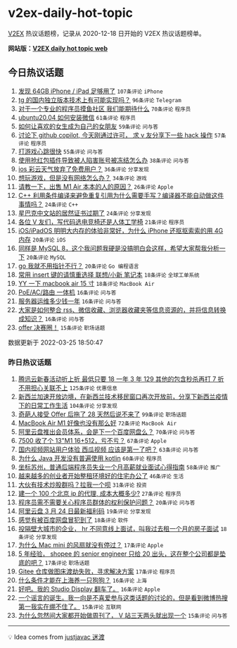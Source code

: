 # v2ex-daily-hot-topic

[V2EX](https://www.v2ex.com/) 热议话题榜，记录从 2020-12-18 日开始的 V2EX 热议话题榜单。

**网站版：[V2EX daily hot topic web](https://boojack.github.io/v2ex-daily-hot-topic-web/)**

## 今日热议话题

<!-- TODAY BEGIN -->

1. [发现 64GB iPhone / iPad 足够用了](https://www.v2ex.com/t/842826) `107条评论` `iPhone`
1. [tg 的国内独立版本技术上有可能实现吗？](https://www.v2ex.com/t/842799) `96条评论` `Telegram`
1. [对于一个专业的程序员摸鱼社区 我们能期待什么](https://www.v2ex.com/t/842802) `70条评论` `程序员`
1. [ubuntu20.04 如何安装微信](https://www.v2ex.com/t/842818) `61条评论` `程序员`
1. [如何让喜欢的女生成为自己的女朋友](https://www.v2ex.com/t/842877) `59条评论` `问与答`
1. [讨论下 github copilot, 今天刚通过许可， 求 v 友分享下一些 hack 操作](https://www.v2ex.com/t/842780) `57条评论` `程序员`
1. [打游戏心跳很快](https://www.v2ex.com/t/842861) `55条评论` `问与答`
1. [使用抢红包插件导致被人陷害账号被冻结怎么办](https://www.v2ex.com/t/842867) `38条评论` `问与答`
1. [ios 彩云天气放弃了免费用户？](https://www.v2ex.com/t/842823) `36条评论` `分享发现`
1. [想玩游戏，但是没有网络怎么办？](https://www.v2ex.com/t/842759) `34条评论` `游戏`
1. [请教一下，出售 M1 Air 本本的人的原因？](https://www.v2ex.com/t/842841) `26条评论` `Apple`
1. [C++ 利用条件编译来避免重复引用为什么需要手写？编译器不能自动做这件事情吗？](https://www.v2ex.com/t/842838) `24条评论` `C++`
1. [星巴克中文站的居然证书过期了](https://www.v2ex.com/t/842785) `24条评论` `分享发现`
1. [各位 V 友们，写代码选电竞椅还是人体工学椅](https://www.v2ex.com/t/842927) `21条评论` `程序员`
1. [iOS/iPadOS 明明大内存的体验非常好，为什么 iPhone 还抠抠索索的用 4G 内存](https://www.v2ex.com/t/842898) `20条评论` `iOS`
1. [同样是 MySQL 8，这个我问题我硬是没搞明白会这样，希望大家帮我分析一下](https://www.v2ex.com/t/842853) `20条评论` `MySQL`
1. [go 我就不用指针不行？](https://www.v2ex.com/t/842797) `20条评论` `Go 编程语言`
1. [常用 insert 键的请慎重选择 联想/小新 笔记本](https://www.v2ex.com/t/842808) `18条评论` `全球工单系统`
1. [YY 一下 macbook air 15 寸](https://www.v2ex.com/t/842770) `18条评论` `MacBook Air`
1. [PoE/AC/路由 一体机](https://www.v2ex.com/t/842886) `16条评论` `问与答`
1. [服务器运维多少钱一年](https://www.v2ex.com/t/842807) `16条评论` `问与答`
1. [大家是如何整合 rss、微信收藏、浏览器收藏夹等信息资源的，并将信息转换成知识？](https://www.v2ex.com/t/842758) `16条评论` `问与答`
1. [offer 决赛圈！](https://www.v2ex.com/t/842869) `15条评论` `职场话题`

数据更新于 2022-03-25 18:50:47

<!-- TODAY END -->

### 昨日热议话题

<!-- YESTERDAY BEGIN -->

1. [腾讯云新春活动折上折 最低只要 18 一年 3 年 129 其他的包含秒杀再打 7 折 不用担心关联不上](https://www.v2ex.com/t/842601) `125条评论` `优惠信息`
1. [新西兰加速开放边境，在新西兰技术移民窗口再次开放前，分享下新西兰疫情下的日常工作生活](https://www.v2ex.com/t/842543) `104条评论` `分享发现`
1. [奇葩人接受 Offer 后拖了 28 天然后说不来了](https://www.v2ex.com/t/842711) `99条评论` `职场话题`
1. [MacBook Air M1 好像也没有那么好](https://www.v2ex.com/t/842614) `72条评论` `MacBook Air`
1. [阿里云盘推出会员体系，会是下一个百度网盘么？](https://www.v2ex.com/t/842520) `70条评论` `问与答`
1. [7500 收了个 13"M1 16+512，亏不亏？](https://www.v2ex.com/t/842509) `67条评论` `Apple`
1. [国内视频网站用户体验 西瓜视频 应该是第一了吧？](https://www.v2ex.com/t/842528) `63条评论` `问与答`
1. [为什么 Java 开发没有普遍使用 kotlin](https://www.v2ex.com/t/842611) `60条评论` `程序员`
1. [坐标苏州，普通后端程序员失业一个月高薪就业面试心得指南](https://www.v2ex.com/t/842652) `58条评论` `推广`
1. [越来越多的创业者开始整租环境好的住宅办公了](https://www.v2ex.com/t/842596) `46条评论` `生活`
1. [大伙有技术炒股群吗？拉我一个呗](https://www.v2ex.com/t/842519) `31条评论` `投资`
1. [建一个 100 个北京 ip 的代理, 成本大概多少?](https://www.v2ex.com/t/842709) `27条评论` `程序员`
1. [程序员需不需要关心程序员群体的权利保护问题？](https://www.v2ex.com/t/842542) `20条评论` `问与答`
1. [阿里云盘 3 月 24 日最新福利码](https://www.v2ex.com/t/842512) `19条评论` `分享发现`
1. [感觉有被百度网盘冒犯到了](https://www.v2ex.com/t/842688) `18条评论` `软件`
1. [投隔壁大城市的企业， hr 不同意线上面试，叫我过去租一个月的房子面试](https://www.v2ex.com/t/842642) `18条评论` `分享发现`
1. [为什么 Mac mini 的风扇就没有停过？](https://www.v2ex.com/t/842715) `17条评论` `Apple`
1. [5 年经验， shopee 的 senior engineer 只给 20 出头，这在整个公司都是垫底的吧？](https://www.v2ex.com/t/842704) `17条评论` `职场话题`
1. [Gitee 仓库做图床渡劫失败，寻求解决方案](https://www.v2ex.com/t/842694) `17条评论` `程序员`
1. [什么条件才能在上海养一只狗狗？](https://www.v2ex.com/t/842613) `16条评论` `上海`
1. [好吧。我的 Studio Display 翻车了。](https://www.v2ex.com/t/842597) `16条评论` `Apple`
1. [一个谣言的诞生。我一向是不喜爱参与这类话题的讨论的，但是看到微博热搜第一我实在绷不住了。](https://www.v2ex.com/t/842707) `15条评论` `互联网`
1. [为什么忽然间大家都开始做周刊了， V 站三天两头就出现一个](https://www.v2ex.com/t/842511) `15条评论` `问与答`

<!-- YESTERDAY END -->

---

💡 Idea comes from [justjavac 迷渡](https://github.com/justjavac/)
